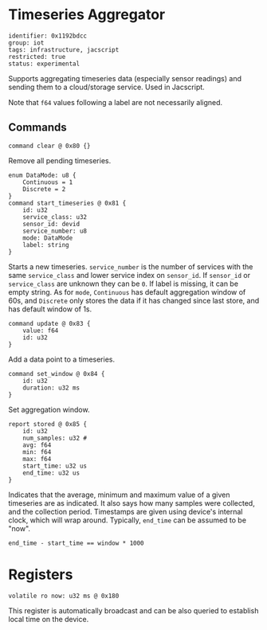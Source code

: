 # Timeseries Aggregator

    identifier: 0x1192bdcc
    group: iot
    tags: infrastructure, jacscript
    restricted: true
    status: experimental

Supports aggregating timeseries data (especially sensor readings)
and sending them to a cloud/storage service.
Used in Jacscript.

Note that `f64` values following a label are not necessarily aligned.

## Commands

    command clear @ 0x80 {}

Remove all pending timeseries.

    enum DataMode: u8 {
        Continuous = 1
        Discrete = 2
    }
    command start_timeseries @ 0x81 {
        id: u32
        service_class: u32
        sensor_id: devid
        service_number: u8
        mode: DataMode
        label: string
    }

Starts a new timeseries.
`service_number` is the number of services with the same `service_class`
and lower service index on `sensor_id`.
If `sensor_id` or `service_class` are unknown they can be `0`.
If label is missing, it can be empty string.
As for `mode`,
`Continuous` has default aggregation window of 60s,
and `Discrete` only stores the data if it has changed since last store,
and has default window of 1s.

    command update @ 0x83 {
        value: f64
        id: u32
    }

Add a data point to a timeseries.

    command set_window @ 0x84 {
        id: u32
        duration: u32 ms
    }

Set aggregation window.

    report stored @ 0x85 {
        id: u32
        num_samples: u32 #
        avg: f64
        min: f64
        max: f64
        start_time: u32 us
        end_time: u32 us
    }

Indicates that the average, minimum and maximum value of a given
timeseries are as indicated.
It also says how many samples were collected, and the collection period.
Timestamps are given using device's internal clock, which will wrap around.
Typically, `end_time` can be assumed to be "now".

`end_time - start_time == window * 1000`

# Registers

    volatile ro now: u32 ms @ 0x180

This register is automatically broadcast and can be also queried to establish local time on the device.

